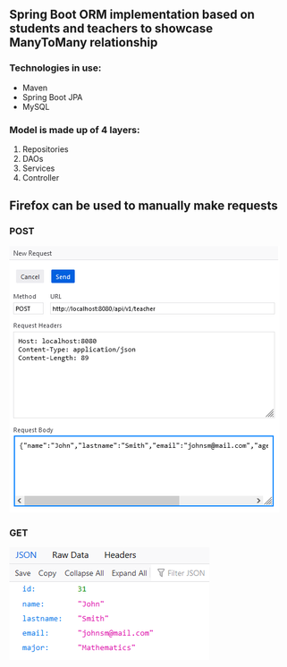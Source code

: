 ## Spring Boot ORM implementation based on students and teachers to showcase ManyToMany relationship

### Technologies in use:
- Maven
- Spring Boot JPA
- MySQL

### Model is made up of 4 layers:
1. Repositories
2. DAOs
3. Services
4. Controller

## Firefox can be used to manually make requests
### POST
![](img/post_request.png)
### GET
![](img/get_request.png)
